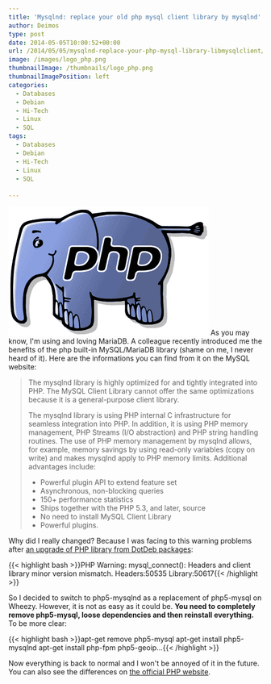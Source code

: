 ```yaml
---
title: 'Mysqlnd: replace your old php mysql client library by mysqlnd'
author: Deimos
type: post
date: 2014-05-05T10:00:52+00:00
url: /2014/05/05/mysqlnd-replace-your-php-mysql-library-libmysqlclient/
image: /images/logo_php.png
thumbnailImage: /thumbnails/logo_php.png
thumbnailImagePosition: left
categories:
  - Databases
  - Debian
  - Hi-Tech
  - Linux
  - SQL
tags:
  - Databases
  - Debian
  - Hi-Tech
  - Linux
  - SQL

---
```

![php_logo](/images/logo_php.png)
As you may know, I'm using and loving MariaDB. A colleague recently introduced me the benefits of the php built-in MySQL/MariaDB library (shame on me, I never heard of it). Here are the informations you can find from it on the MySQL website:

> The mysqlnd library is highly optimized for and tightly integrated into PHP. The MySQL Client Library cannot offer the same optimizations because it is a general-purpose client library.
> 
> The mysqlnd library is using PHP internal C infrastructure for seamless integration into PHP. In addition, it is using PHP memory management, PHP Streams (I/O abstraction) and PHP string handling routines. The use of PHP memory management by mysqlnd allows, for example, memory savings by using read-only variables (copy on write) and makes mysqlnd apply to PHP memory limits. Additional advantages include:
> 
>   * Powerful plugin API to extend feature set
>   * Asynchronous, non-blocking queries
>   * 150+ performance statistics
>   * Ships together with the PHP 5.3, and later, source
>   * No need to install MySQL Client Library
>   * Powerful plugins.

Why did I really changed? Because I was facing to this warning problems after [an upgrade of PHP library from DotDeb packages](http://www.dotdeb.org/2014/04/04/about-the-mysql_connect-headers-and-client-library-minor-version-mismatch-warning-2/):

{{< highlight bash >}}PHP Warning: mysql_connect(): Headers and client library minor version mismatch. Headers:50535 Library:50617{{< /highlight >}}

So I decided to switch to php5-mysqlnd as a replacement of php5-mysql on Wheezy. However, it is not as easy as it could be. **You need to completely remove php5-mysql, loose dependencies and then reinstall everything.** To be more clear:

{{< highlight bash >}}apt-get remove php5-mysql
apt-get install php5-mysqlnd
apt-get install php-fpm php5-geoip...{{< /highlight >}}

Now everything is back to normal and I won't be annoyed of it in the future. You can also see the differences on [the official PHP website](http://www.php.net/manual/en/mysqlinfo.library.choosing.php).

